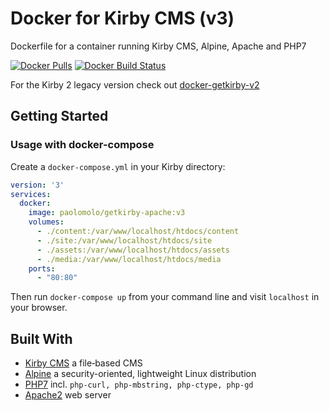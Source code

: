 # Docker for Kirby CMS (v3)

Dockerfile for a container running Kirby CMS, Alpine, Apache and PHP7

[![Docker Pulls][docker-pulls-src]][docker-pulls-href]
[![Docker Build Status][docker-build-src]][docker-build-href]

For the Kirby 2 legacy version check out [docker-getkirby-v2](https://github.com/paolomolo/docker-getkirby-v2)

## Getting Started

### Usage with docker-compose

Create a `docker-compose.yml` in your Kirby directory:

``` yaml
version: '3'
services:
  docker:
    image: paolomolo/getkirby-apache:v3
    volumes:
      - ./content:/var/www/localhost/htdocs/content
      - ./site:/var/www/localhost/htdocs/site
      - ./assets:/var/www/localhost/htdocs/assets
      - ./media:/var/www/localhost/htdocs/media
    ports:
      - "80:80"

```

Then run `docker-compose up` from your command line and visit `localhost` in your browser.

## Built With

* [Kirby CMS](https://github.com/getkirby) a file‑based CMS
* [Alpine](https://github.com/alpinelinux) a security-oriented, lightweight Linux distribution
* [PHP7](https://github.com/php) incl. `php-curl, php-mbstring, php-ctype, php-gd`
* [Apache2](https://github.com/apache) web server

<!-- Badges -->
[docker-pulls-src]: https://img.shields.io/docker/pulls/paolomolo/getkirby-apache?cacheSeconds=21600&color=blue
[docker-pulls-href]: https://hub.docker.com/r/paolomolo/getkirby-apache

[docker-build-src]: https://img.shields.io/docker/build/paolomolo/getkirby-apache?cacheSeconds=21600&label=build
[docker-build-href]: https://hub.docker.com/r/paolomolo/getkirby-apache/builds